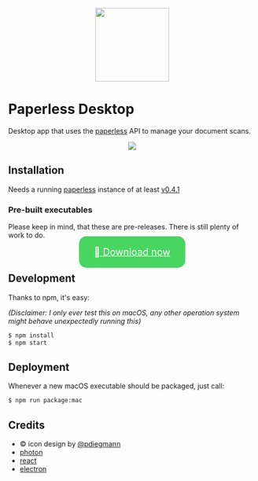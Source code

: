<p align="center">
	<img src="https://i.imgur.com/F5GNK4X.png" width="150" />
</p>

# Paperless Desktop</h1>

Desktop app that uses the [paperless](https://github.com/danielquinn/paperless) API to manage your document scans.

<p align="center">
	<img src="http://i.imgur.com/FrgAptE.png" />
</p>

## Installation

Needs a running [paperless](https://github.com/danielquinn/paperless) instance of at least [v0.4.1](https://github.com/danielquinn/paperless/releases/tag/0.4.1)

### Pre-built executables

Please keep in mind, that these are pre-releases. There is still plenty of work to do.

<center>
	<p>
		<a href="https://github.com/thomasbrueggemann/paperless-desktop/releases/download/v0.0.10/Paperless-macOS-0.0.10-alpha.zip" style="background-color:#48D560; color:white; border: 0px; padding:20px 30px; font-size: 1.4em; border-radius:15px">
			 Download now
		</a>
	</p>
</center>

## Development

Thanks to npm, it's easy:

_(Disclaimer: I only ever test this on macOS, any other operation system might behave unexpectedly running this)_

```bash
$ npm install
$ npm start
```

## Deployment

Whenever a new macOS executable should be packaged, just call:

```bash
$ npm run package:mac
```

## Credits

*   &copy; icon design by [@pdiegmann](https://github.com/pdiegmann)
*   [photon](https://github.com/connors/photon)
*   [react](https://facebook.github.io/react/)
*   [electron](http://electron.atom.io/)

